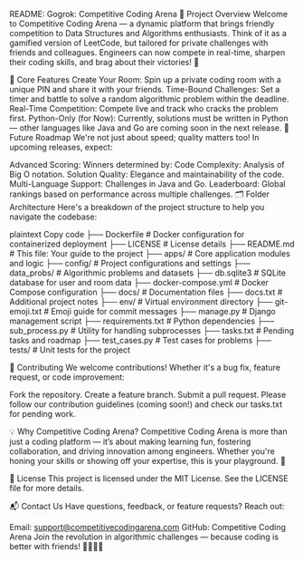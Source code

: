 
README: Gogrok: Competitive Coding Arena
🎯 Project Overview
Welcome to Competitive Coding Arena — a dynamic platform that brings friendly competition to Data Structures and Algorithms enthusiasts. Think of it as a gamified version of LeetCode, but tailored for private challenges with friends and colleagues. Engineers can now compete in real-time, sharpen their coding skills, and brag about their victories! 🚀

👾 Core Features
Create Your Room: Spin up a private coding room with a unique PIN and share it with your friends.
Time-Bound Challenges: Set a timer and battle to solve a random algorithmic problem within the deadline.
Real-Time Competition: Compete live and track who cracks the problem first.
Python-Only (for Now): Currently, solutions must be written in Python — other languages like Java and Go are coming soon in the next release.
🥇 Future Roadmap
We're not just about speed; quality matters too! In upcoming releases, expect:

Advanced Scoring: Winners determined by:
Code Complexity: Analysis of Big O notation.
Solution Quality: Elegance and maintainability of the code.
Multi-Language Support: Challenges in Java and Go.
Leaderboard: Global rankings based on performance across multiple challenges.
🗂️ Folder Architecture
Here's a breakdown of the project structure to help you navigate the codebase:

plaintext
Copy code
├── Dockerfile                # Docker configuration for containerized deployment
├── LICENSE                   # License details
├── README.md                 # This file: Your guide to the project
├── apps/                     # Core application modules and logic
├── config/                   # Project configurations and settings
├── data_probs/               # Algorithmic problems and datasets
├── db.sqlite3                # SQLite database for user and room data
├── docker-compose.yml        # Docker Compose configuration
├── docs/                     # Documentation files
├── docs.txt                  # Additional project notes
├── env/                      # Virtual environment directory
├── git-emoji.txt             # Emoji guide for commit messages
├── manage.py                 # Django management script
├── requirements.txt          # Python dependencies
├── sub_process.py            # Utility for handling subprocesses
├── tasks.txt                 # Pending tasks and roadmap
├── test_cases.py             # Test cases for problems
├── tests/                    # Unit tests for the project

🤝 Contributing
We welcome contributions! Whether it's a bug fix, feature request, or code improvement:

Fork the repository.
Create a feature branch.
Submit a pull request.
Please follow our contribution guidelines (coming soon!) and check our tasks.txt for pending work.

💡 Why Competitive Coding Arena?
Competitive Coding Arena is more than just a coding platform — it’s about making learning fun, fostering collaboration, and driving innovation among engineers. Whether you're honing your skills or showing off your expertise, this is your playground. 🌟

📄 License
This project is licensed under the MIT License. See the LICENSE file for more details.

📬 Contact Us
Have questions, feedback, or feature requests? Reach out:

Email: support@competitivecodingarena.com
GitHub: Competitive Coding Arena
Join the revolution in algorithmic challenges — because coding is better with friends! 🧑‍💻👩‍💻